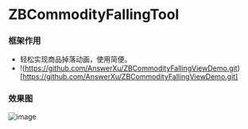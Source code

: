
# ZBCommodityFallingTool

### 框架作用
 * 轻松实现商品掉落动画，使用简便。
 * !(https://github.com/AnswerXu/ZBCommodityFallingViewDemo.git)[https://github.com/AnswerXu/ZBCommodityFallingViewDemo.git]
 
### 效果图
 ![image]()
